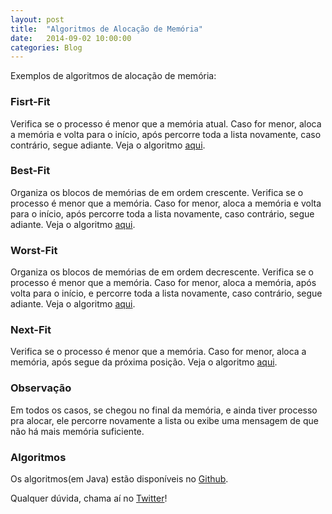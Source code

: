 ```yaml
---
layout: post
title:  "Algoritmos de Alocação de Memória"
date:   2014-09-02 10:00:00
categories: Blog
---
```


Exemplos de algoritmos de alocação de memória:

<h3>Fisrt-Fit</h3>
Verifica se o processo é menor que a memória atual. Caso for menor, aloca a memória e volta para o início, após percorre toda a lista novamente, caso contrário, segue adiante. Veja o algoritmo <a href="https://github.com/FabricioRonchi/alocacaodememoria/blob/master/FirstFit.java">aqui</a>.

<h3>Best-Fit</h3>
Organiza os blocos de memórias de em ordem crescente. Verifica se o processo é menor que a memória. Caso for menor, aloca a memória e volta para o início, após percorre toda a lista novamente, caso contrário, segue adiante. Veja o algoritmo <a href="https://github.com/FabricioRonchi/alocacaodememoria/blob/master/NextFit.java">aqui</a>.

<h3>Worst-Fit</h3>
Organiza os blocos de memórias de em ordem decrescente. Verifica se o processo é menor que a memória. Caso for menor, aloca a memória, após volta para o início, e percorre toda a lista novamente, caso contrário, segue adiante. Veja o algoritmo <a href="https://github.com/FabricioRonchi/alocacaodememoria/blob/master/WorstFit.java">aqui</a>.

<h3>Next-Fit</h3>
Verifica se o processo é menor que a memória. Caso for menor, aloca a memória, após segue da próxima posição. Veja o algoritmo <a href="https://github.com/FabricioRonchi/alocacaodememoria/blob/master/NextFit.java">aqui</a>.

<h3>Observação</h3>
Em todos os casos, se chegou no final da memória, e ainda tiver processo pra alocar, ele percorre novamente a lista ou exibe uma mensagem de que não há mais memória suficiente.

<h3>Algoritmos</h3>
Os algoritmos(em Java) estão disponíveis no <a href="https://github.com/FabricioRonchi/alocacaodememoria">Github</a>.

Qualquer dúvida, chama aí no <a href="https://twitter.com/realronchi" target="blank">Twitter</a>!
